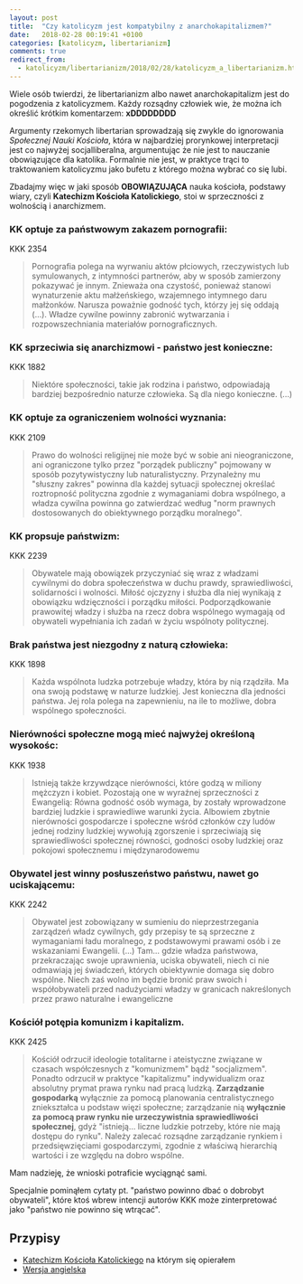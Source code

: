 ```yaml
---
layout: post
title:  "Czy katolicyzm jest kompatybilny z anarchokapitalizmem?"
date:   2018-02-28 00:19:41 +0100
categories: [katolicyzm, libertarianizm]
comments: true
redirect_from:
  - katolicyzm/libertarianizm/2018/02/28/katolicyzm_a_libertarianizm.html
---
```


Wiele osób twierdzi, że libertarianizm albo nawet anarchokapitalizm jest do pogodzenia z katolicyzmem.
Każdy rozsądny człowiek wie, że można ich określić krótkim komentarzem: **xDDDDDDDD**

Argumenty rzekomych libertarian sprowadzają się zwykle do ignorowania _Społecznej Nauki Kościoła_, która w najbardziej prorynkowej interpretacji jest co najwyżej socjalliberalna, argumentując że nie jest to nauczanie obowiązujące dla katolika. Formalnie nie jest, w praktyce trąci to traktowaniem katolicyzmu jako bufetu z którego można wybrać co się lubi.

Zbadajmy więc w jaki sposób **OBOWIĄZUJĄCA** nauka kościoła, podstawy wiary, czyli **Katechizm Kościoła Katolickiego**, stoi w sprzeczności z wolnością i anarchizmem.
<!--more-->
### KK optuje za państwowym zakazem pornografii:
KKK 2354 
> Pornografia polega na wyrwaniu aktów płciowych, rzeczywistych lub symulowanych, z intymności partnerów, aby w sposób zamierzony pokazywać je innym. Znieważa ona czystość, ponieważ stanowi wynaturzenie aktu małżeńskiego, wzajemnego intymnego daru małżonków. Narusza poważnie godność tych, którzy jej się oddają (...). Władze cywilne powinny zabronić wytwarzania i rozpowszechniania materiałów pornograficznych.

### KK sprzeciwia się anarchizmowi - państwo jest konieczne:
KKK 1882 
> Niektóre społeczności, takie jak rodzina i państwo, odpowiadają bardziej bezpośrednio naturze człowieka. Są dla niego konieczne. (...)

### KK optuje za ograniczeniem wolności wyznania:
KKK 2109 
> Prawo do wolności religijnej nie może być w sobie ani nieograniczone, ani ograniczone tylko przez "porządek publiczny" pojmowany w sposób pozytywistyczny lub naturalistyczny. Przynależny mu "słuszny zakres" powinna dla każdej sytuacji społecznej określać roztropność polityczna zgodnie z wymaganiami dobra wspólnego, a władza cywilna powinna go zatwierdzać według "norm prawnych dostosowanych do obiektywnego porządku moralnego".

### KK propsuje państwizm:
KKK 2239 
> Obywatele mają obowiązek przyczyniać się wraz z władzami cywilnymi do dobra społeczeństwa w duchu prawdy, sprawiedliwości, solidarności i wolności. Miłość ojczyzny i służba dla niej wynikają z obowiązku wdzięczności i porządku miłości. Podporządkowanie prawowitej władzy i służba na rzecz dobra wspólnego wymagają od obywateli wypełniania ich zadań w życiu wspólnoty politycznej.

### Brak państwa jest niezgodny z naturą człowieka:
KKK 1898 
> Każda wspólnota ludzka potrzebuje władzy, która by nią rządziła. Ma ona swoją podstawę w naturze ludzkiej. Jest konieczna dla jedności państwa. Jej rola polega na zapewnieniu, na ile to możliwe, dobra wspólnego społeczności.

### Nierówności społeczne mogą mieć najwyżej określoną wysokośc:
KKK 1938 
> Istnieją także krzywdzące nierówności, które godzą w miliony mężczyzn i kobiet. Pozostają one w wyraźnej sprzeczności z Ewangelią:
Równa godność osób wymaga, by zostały wprowadzone bardziej ludzkie i sprawiedliwe warunki życia. Albowiem zbytnie nierówności gospodarcze i społeczne wśród członków czy ludów jednej rodziny ludzkiej wywołują zgorszenie i sprzeciwiają się sprawiedliwości społecznej równości, godności osoby ludzkiej oraz pokojowi społecznemu i międzynarodowemu

### Obywatel jest winny posłuszeństwo państwu, nawet go uciskającemu:
KKK 2242
> Obywatel jest zobowiązany w sumieniu do nieprzestrzegania zarządzeń władz cywilnych, gdy przepisy te są sprzeczne z wymaganiami ładu moralnego, z podstawowymi prawami osób i ze wskazaniami Ewangelii. (...)
Tam... gdzie władza państwowa, przekraczając swoje uprawnienia, uciska obywateli, niech ci nie odmawiają jej świadczeń, których obiektywnie domaga się dobro wspólne. Niech zaś wolno im będzie bronić praw swoich i współobywateli przed nadużyciami władzy w granicach nakreślonych przez prawo naturalne i ewangeliczne

### Kościół potępia komunizm i kapitalizm.
KKK 2425 
> Kościół odrzucił ideologie totalitarne i ateistyczne związane w czasach współczesnych z "komunizmem" bądź "socjalizmem". Ponadto odrzucił w praktyce "kapitalizmu" indywidualizm oraz absolutny prymat prawa rynku nad pracą ludzką. **Zarządzanie gospodarką** wyłącznie za pomocą planowania centralistycznego zniekształca u podstaw więzi społeczne; zarządzanie nią **wyłącznie za pomocą praw rynku nie urzeczywistnia sprawiedliwości społecznej**, gdyż "istnieją... liczne ludzkie potrzeby, które nie mają dostępu do rynku". Należy zalecać rozsądne zarządzanie rynkiem i przedsięwzięciami gospodarczymi, zgodnie z właściwą hierarchią wartości i ze względu na dobro wspólne.

Mam nadzieję, że wnioski potraficie wyciągnąć sami.

Specjalnie pominąłem cytaty pt. "państwo powinno dbać o dobrobyt obywateli", które ktoś wbrew intencji autorów KKK może zinterpretować jako "państwo nie powinno się wtrącać".

## Przypisy

* [Katechizm Kościoła Katolickiego](http://www.katechizm.opoka.org.pl/) na którym się opierałem
* [Wersja angielska](http://www.vatican.va/archive/ENG1104/_INDEX.HTM)
